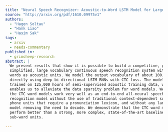 ```yaml
---
title: "Neural Speech Recognizer: Acoustic-to-Word LSTM Model for Large   Vocabulary Speech Recognition"
source: "http://arxiv.org/pdf/1610.09975v1"
authors:
  - "Hagen Soltau"
  - "Hank Liao"
  - "Hasim Sak"
tags:
  - arxiv
  - needs-commentary
published_in:
  - grimsheep-research
abstract: |
  We present results that show it is possible to build a competitive, greatly
  simplified, large vocabulary continuous speech recognition system with whole
  words as acoustic units. We model the output vocabulary of about 100,000 words
  directly using deep bi-directional LSTM RNNs with CTC loss. The model is
  trained on 125,000 hours of semi-supervised acoustic training data, which
  enables us to alleviate the data sparsity problem for word models. We show that
  the CTC word models work very well as an end-to-end all-neural speech
  recognition model without the use of traditional context-dependent sub-word
  phone units that require a pronunciation lexicon, and without any language
  model removing the need to decode. We demonstrate that the CTC word models
  perform better than a strong, more complex, state-of-the-art baseline with
  sub-word units.
  
---
```

